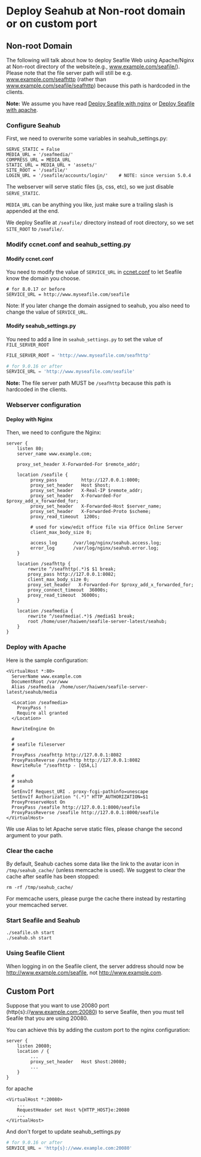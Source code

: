 # Deploy Seahub at Non-root domain or on custom port

## Non-root Domain

The following will talk about how to deploy Seafile Web using Apache/Nginx at Non-root directory of the website(e.g., www.example.com/seafile/). Please note that the file server path will still be e.g. www.example.com/seafhttp (rather than www.example.com/seafile/seafhttp) because this path is hardcoded in the clients.

**Note:** We assume you have read [Deploy Seafile with nginx](deploy_with_nginx.md) or [Deploy Seafile with apache](deploy_with_apache.md).

### Configure Seahub

First, we need to overwrite some variables in seahub_settings.py:

```
SERVE_STATIC = False
MEDIA_URL = '/seafmedia/'
COMPRESS_URL = MEDIA_URL
STATIC_URL = MEDIA_URL + 'assets/'
SITE_ROOT = '/seafile/'
LOGIN_URL = '/seafile/accounts/login/'    # NOTE: since version 5.0.4
```

The webserver will serve static files (js, css, etc), so we just disable `SERVE_STATIC`.

`MEDIA_URL` can be anything you like, just make sure a trailing slash is appended at the end.

We deploy Seafile at `/seafile/` directory instead of root directory, so we set `SITE_ROOT` to `/seafile/`.

### Modify ccnet.conf and seahub_setting.py

#### Modify ccnet.conf

You need to modify the value of `SERVICE_URL` in [ccnet.conf](../config/ccnet-conf.md)
to let Seafile know the domain you choose.

```
# for 8.0.17 or before
SERVICE_URL = http://www.myseafile.com/seafile
```

Note: If you later change the domain assigned to seahub, you also need to change the value of  `SERVICE_URL`.

#### Modify seahub_settings.py

You need to add a line in `seahub_settings.py` to set the value of `FILE_SERVER_ROOT`

```python
FILE_SERVER_ROOT = 'http://www.myseafile.com/seafhttp'

# for 9.0.16 or after
SERVICE_URL = 'http://www.myseafile.com/seafile'
```

**Note:** The file server path MUST be `/seafhttp` because this path is hardcoded in the clients.

### Webserver configuration

#### Deploy with Nginx

Then, we need to configure the Nginx:

```
server {
    listen 80;
    server_name www.example.com;

    proxy_set_header X-Forwarded-For $remote_addr;

    location /seafile {
         proxy_pass         http://127.0.0.1:8000;
         proxy_set_header   Host $host;
         proxy_set_header   X-Real-IP $remote_addr;
         proxy_set_header   X-Forwarded-For $proxy_add_x_forwarded_for;
         proxy_set_header   X-Forwarded-Host $server_name;
         proxy_set_header   X-Forwarded-Proto $scheme;
         proxy_read_timeout  1200s;

         # used for view/edit office file via Office Online Server
         client_max_body_size 0;

         access_log      /var/log/nginx/seahub.access.log;
         error_log       /var/log/nginx/seahub.error.log;
    }

    location /seafhttp {
        rewrite ^/seafhttp(.*)$ $1 break;
        proxy_pass http://127.0.0.1:8082;
        client_max_body_size 0;
        proxy_set_header   X-Forwarded-For $proxy_add_x_forwarded_for;
        proxy_connect_timeout  36000s;
        proxy_read_timeout  36000s;
    }

    location /seafmedia {
        rewrite ^/seafmedia(.*)$ /media$1 break;
        root /home/user/haiwen/seafile-server-latest/seahub;
    }
}
```

### Deploy with Apache

Here is the sample configuration:

```
<VirtualHost *:80>
  ServerName www.example.com
  DocumentRoot /var/www
  Alias /seafmedia  /home/user/haiwen/seafile-server-latest/seahub/media

  <Location /seafmedia>
    ProxyPass !
    Require all granted
  </Location>

  RewriteEngine On

  #
  # seafile fileserver
  #
  ProxyPass /seafhttp http://127.0.0.1:8082
  ProxyPassReverse /seafhttp http://127.0.0.1:8082
  RewriteRule ^/seafhttp - [QSA,L]

  #
  # seahub
  #
  SetEnvIf Request_URI . proxy-fcgi-pathinfo=unescape
  SetEnvIf Authorization "(.*)" HTTP_AUTHORIZATION=$1
  ProxyPreserveHost On
  ProxyPass /seafile http://127.0.0.1:8000/seafile
  ProxyPassReverse /seafile http://127.0.0.1:8000/seafile
</VirtualHost>
```

We use Alias to let Apache serve static files, please change the second argument to your path.

### Clear the cache

By default, Seahub caches some data like the link to the avatar icon in `/tmp/seahub_cache/` (unless memcache is used). We suggest to clear the cache after seafile has been stopped:

```
rm -rf /tmp/seahub_cache/
```

For memcache users, please purge the cache there instead by restarting your memcached server.

### Start Seafile and Seahub

```
./seafile.sh start
./seahub.sh start
```

### Using Seafile Client

When logging in on the Seafile client, the server address should now be http://www.example.com/seafile, not http://www.example.com.

## Custom Port

Suppose that you want to use 20080 port (http{s}://www.example.com:20080) to serve Seafile, then you must tell Seafile that you are using 20080.

You can achieve this by adding the custom port to the nginx configuration:

```
server {
    listen 20080;
    location / {
         ...
         proxy_set_header   Host $host:20080;
         ...
    }
}
```

for apache

```
<VirtualHost *:20080>
    ...
    RequestHeader set Host %{HTTP_HOST}e:20080
    ...
</VirtualHost>
```

And don't forget to update seahub_settings.py

```python
# for 9.0.16 or after
SERVICE_URL = 'http{s}://www.example.com:20080'
```
